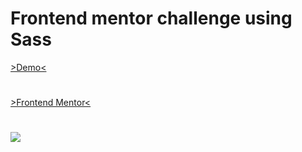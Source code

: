 # Frontend mentor challenge using Sass
[>Demo<](https://chapst1.github.io/fronted-mentor-challengue-news-home-page)
#
[>Frontend Mentor<](https://www.frontendmentor.io/home)
#
![](https://res.cloudinary.com/dz209s6jk/image/upload/f_auto,q_auto,w_700/Challenges/ydwlkxtdt2ocf5lfr8gf.jpg)
